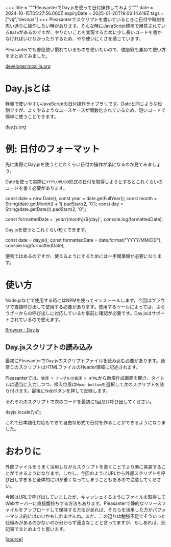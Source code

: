 +++
title = """PleasanterでDay.jsを使って日付操作してみよう"""
date = 2024-10-15T05:27:56.000Z
expiryDate = 2025-01-20T19:06:14.618Z
tags = ["vtj","devops"]
+++
Pleasanterでスクリプトを書いているときに日付や時刻を思い通りに操作したい時があります。そんな時にJavaScript標準で用意されている`Date`があるのですが、やりたいことを実現するために少し長いコードを書かなければいけなかったりするため、やや使いにくさを感じています。

Pleasanterでも普段使い慣れているものを使いたいので、備忘録も兼ねて使い方をまとめてみました。

[developer.mozilla.org](https://developer.mozilla.org/ja/docs/Web/JavaScript/Reference/Global_Objects/Date)

Day.jsとは
========

軽量で使いやすいJavaScriptの日付操作ライブラリです。Dateと同じような役割ですが、よくやるようなユースケースが関数化されているため、短いコードで簡単に使うことできます。

[day.js.org](https://day.js.org/en/)

例: 日付のフォーマット
============

先に実際にDay.jsを使うとどれくらい日付の操作が楽になるのか見てみましょう。

Dateを使って実際に`YYYY/MM/DD`形式の日付を取得しようとするとこれくらいのコードを書く必要があります。

const date \= new Date();
const year \= date.getFullYear();
const month \= String(date.getMonth() + 1).padStart(2, '0');
const day \= String(date.getDate()).padStart(2, '0');

const formattedDate \= \`${year}/${month}/${day}\`;
console.log(formattedDate);

Day.jsを使うとこれくらい短くできます。

const date \= dayjs();
const formattedDate \= date.format("YYYY/MM/DD");
console.log(formattedDate);

便利ではあるのですが、使えるようにするためには一手間準備が必要になります。

使い方
===

Node.jsなどで使用する時にはNPMを使ってインストールします。今回はブラウザで直接呼び出して使用する必要があります。使用するツールによっては、ぶらうざーからの呼び出しに対応しているか事前に確認が必要です。Day.jsはサポートされているので使えます。

[Browser · Day.js](https://day.js.org/docs/en/installation/browser)

Day.jsスクリプトの読み込み
----------------

最初にPleasanterでDay.jsのスクリプトファイルを読み込む必要があります。通常このスクリプトはHTMLファイルのHeader領域に記述されます。

Pleasanterでは、`管理 > テーブルの管理 > HTML`から新規作成画面を開き、タイトルは適当に入力しつつ、挿入位置は`Head bottom`を選択して次のスクリプトを貼り付けます。最後に`作成`ボタンを押して反映します。

<script src\="https://cdn.jsdelivr.net/npm/dayjs@1/dayjs.min.js"\></script\>

![](https://cdn-ak.f.st-hatena.com/images/fotolife/v/virtualtech/20241015/20241015142758.png)

Day.jsを使ってみる
------------

新規作成画面でデフォルトで1週間後が設定されている完了日を当日に変更することをやってみましょう。(当日を設定するだけであれば、他にもっといいやり方があるかもしれませんが)

先ほどサンプルで表示した内容をほぼそのまま用いて、最後にPleasanterの標準スクリプトを実行して入力項目に設定します。

const today \= dayjs();
const formattedDate \= today.format("YYYY/MM/DD");

$p.set($p.getControl("CompletionTime"), formattedDate);

スクリプトの入力が終わったら、作成して反映します。

![](https://cdn-ak.f.st-hatena.com/images/fotolife/v/virtualtech/20241015/20241015142801.png)

![](https://cdn-ak.f.st-hatena.com/images/fotolife/v/virtualtech/20241015/20241015142805.png)

**変更前**

![](https://cdn-ak.f.st-hatena.com/images/fotolife/v/virtualtech/20241015/20241015142808.png)

**変更後**

![](https://cdn-ak.f.st-hatena.com/images/fotolife/v/virtualtech/20241015/20241015142811.png)

無事にDay.jsを使って日付操作をすることができました。今回はすごく単純な操作なのであまり必要性の実感は湧きにくいですが、日付の比較や日数や時刻計算など様々なことができますので、気になった方はドキュメントを眺めてみてください。

例：翌日の日付
=======

JavaScriptのコードだけの紹介ですが、明日の日付を取得したい時は、`add()`を使って日付の計算をすることで取得できます。昨日や1ヶ月前などの引き算も可能です。

const today \= dayjs(); // 2024/10/09
const tomorrow \= today.add(1, "day");
const formattedDate \= tomorrow.format("YYYY/MM/DD");
console.log(formattedDate); // 2024/10/10

地域や言語の設定
--------

冒頭では触れてこなかったのですが、ロケールの設定をすることで曜日表示などを日本語化できます。最初に登録した拡張HTMLのところに次の1行を追加します。

<script src="https://cdn.jsdelivr.net/npm/dayjs@1/dayjs.min.js"></script>
<script src="https://cdn.jsdelivr.net/npm/dayjs@1/locale/ja.js"></script>

それぞれのスクリプトで次のコードを最初に1回だけ呼び出してください。

dayjs.locale('ja');

これで日本語化対応もできて自由な形式で日付を作ることができるようになりました。

おわりに
====

外部ファイルをうまく活用しながらスクリプトを書くことでより楽に実装することができるようになります。しかし、今回のようにURLから外部スクリプトを呼び出しすぎると全体的にUIが重くなってしまうこともあるので注意してください。

今回はURLで呼び出していましたが、キャッシュするようにファイルを取得してWebサーバーに直接腹持ちする方法もあります。Pleasanterで静的なリソースファイルをアップロードして保持する方法があれば、そちらを活用した方がパフォーマンス的にはいいかもしれませんね。まだ、この辺りは勉強不足でそういった仕組みがあるのかないのか分からず適当なことと言ってますが、もしあれば、別記事でまとめようと思います。

[[source]](https://devops-blog.virtualtech.jp/entry/20241015/1728970076)
